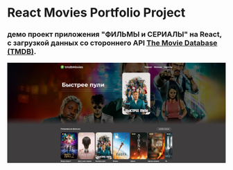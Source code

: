 # React Movies Portfolio Project

### демо проект приложения "ФИЛЬМЫ и СЕРИАЛЫ" на React, с загрузкой данных со стороннего API [The Movie Database (TMDB)](https://www.themoviedb.org/).

![Screenshot](screenshot-tmdbmovies.jpg)
